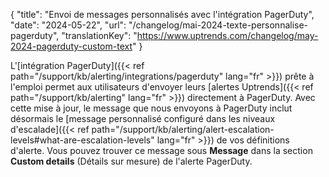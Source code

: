 {
"title": "Envoi de messages personnalisés avec l'intégration PagerDuty",
"date": "2024-05-22",
"url": "/changelog/mai-2024-texte-personnalise-pagerduty",
"translationKey": "https://www.uptrends.com/changelog/may-2024-pagerduty-custom-text"
}

L'[intégration PagerDuty]({{< ref path="/support/kb/alerting/integrations/pagerduty" lang="fr" >}}) prête à l'emploi permet aux utilisateurs d'envoyer leurs [alertes Uptrends]({{< ref path="/support/kb/alerting" lang="fr" >}}) directement à PagerDuty. Avec cette mise à jour, le message que nous envoyons à PagerDuty inclut désormais le [message personnalisé configuré dans les niveaux d'escalade]({{< ref path="/support/kb/alerting/alert-escalation-levels#what-are-escalation-levels" lang="fr" >}}) de vos définitions d'alerte. Vous pouvez trouver ce message sous **Message** dans la section **Custom details** (Détails sur mesure) de l'alerte PagerDuty.
